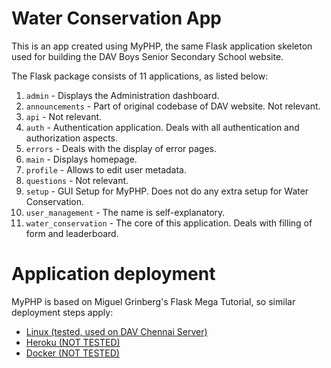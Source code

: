 # Water Conservation App

This is an app created using MyPHP, the same Flask application skeleton used for building the DAV Boys Senior Secondary School website.

The Flask package consists of 11 applications, as listed below:

1. `admin` - Displays the Administration dashboard.
2. `announcements` - Part of original codebase of DAV website. Not relevant.
3. `api` - Not relevant.
4. `auth` - Authentication application. Deals with all authentication and authorization aspects.
5. `errors` - Deals with the display of error pages.
6. `main` - Displays homepage.
7. `profile` - Allows to edit user metadata.
8. `questions` - Not relevant. 
9. `setup` - GUI Setup for MyPHP. Does not do any extra setup for Water Conservation.
10. `user_management` - The name is self-explanatory.
11. `water_conservation` - The core of this application. Deals with filling of form and leaderboard.

# Application deployment

MyPHP is based on Miguel Grinberg's Flask Mega Tutorial, so similar deployment steps apply:

* [Linux (tested, used on DAV Chennai Server)](https://blog.miguelgrinberg.com/post/the-flask-mega-tutorial-part-xvii-deployment-on-linux)
* [Heroku (NOT TESTED)](https://blog.miguelgrinberg.com/post/the-flask-mega-tutorial-part-xviii-deployment-on-heroku)
* [Docker (NOT TESTED)](https://blog.miguelgrinberg.com/post/the-flask-mega-tutorial-part-xix-deployment-on-docker-containers)